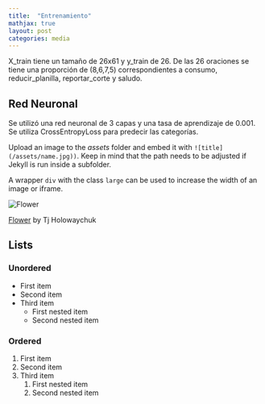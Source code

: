 ```yaml
---
title:  "Entrenamiento"
mathjax: true
layout: post
categories: media
---
```


X_train tiene un tamaño de 26x61 y y_train de 26. De las 26 oraciones se tiene una proporción de (8,6,7,5) correspondientes a consumo, reducir_planilla, reportar_corte y saludo.

## Red Neuronal
Se utilizó una red neuronal de 3 capas y una tasa de aprendizaje de 0.001. Se utiliza CrossEntropyLoss  para predecir las categorías.

Upload an image to the *assets* folder and embed it with `![title](/assets/name.jpg))`. Keep in mind that the path needs to be adjusted if Jekyll is run inside a subfolder.

A wrapper `div` with the class `large` can be used to increase the width of an image or iframe.

![Flower](https://user-images.githubusercontent.com/4943215/55412447-bcdb6c80-5567-11e9-8d12-b1e35fd5e50c.jpg)

[Flower](https://unsplash.com/photos/iGrsa9rL11o) by Tj Holowaychuk

## Lists

### Unordered

* First item
* Second item
* Third item
    * First nested item
    * Second nested item

### Ordered

1. First item
2. Second item
3. Third item
    1. First nested item
    2. Second nested item
